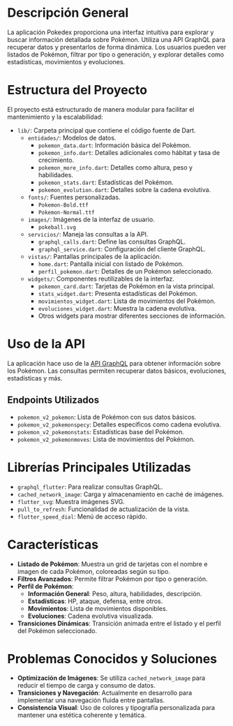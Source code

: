 # Descripción General

La aplicación Pokedex proporciona una interfaz intuitiva para explorar y buscar información detallada sobre Pokémon. Utiliza una API GraphQL para recuperar datos y presentarlos de forma dinámica. Los usuarios pueden ver listados de Pokémon, filtrar por tipo o generación, y explorar detalles como estadísticas, movimientos y evoluciones.

# Estructura del Proyecto

El proyecto está estructurado de manera modular para facilitar el mantenimiento y la escalabilidad:

- `lib/`: Carpeta principal que contiene el código fuente de Dart.
    - `entidades/`: Modelos de datos.
        - `pokemon_data.dart`: Información básica del Pokémon.
        - `pokemon_info.dart`: Detalles adicionales como hábitat y tasa de crecimiento.
        - `pokemon_more_info.dart`: Detalles como altura, peso y habilidades.
        - `pokemon_stats.dart`: Estadísticas del Pokémon.
        - `pokemon_evolution.dart`: Detalles sobre la cadena evolutiva.
    - `fonts/`: Fuentes personalizadas.
        - `Pokemon-Bold.ttf`
        - `Pokemon-Normal.ttf`
    - `images/`: Imágenes de la interfaz de usuario.
        - `pokeball.svg`
    - `servicios/`: Maneja las consultas a la API.
        - `graphql_calls.dart`: Define las consultas GraphQL.
        - `graphql_service.dart`: Configuración del cliente GraphQL.
    - `vistas/`: Pantallas principales de la aplicación.
        - `home.dart`: Pantalla inicial con listado de Pokémon.
        - `perfil_pokemon.dart`: Detalles de un Pokémon seleccionado.
    - `widgets/`: Componentes reutilizables de la interfaz.
        - `pokemon_card.dart`: Tarjetas de Pokémon en la vista principal.
        - `stats_widget.dart`: Presenta estadísticas del Pokémon.
        - `movimientos_widget.dart`: Lista de movimientos del Pokémon.
        - `evoluciones_widget.dart`: Muestra la cadena evolutiva.
        - Otros widgets para mostrar diferentes secciones de información.

# Uso de la API

La aplicación hace uso de la [API GraphQL](https://beta.pokeapi.co/graphql/console/) para obtener información sobre los Pokémon. Las consultas permiten recuperar datos básicos, evoluciones, estadísticas y más.

## Endpoints Utilizados

- `pokemon_v2_pokemon`: Lista de Pokémon con sus datos básicos.
- `pokemon_v2_pokemonspecy`: Detalles específicos como cadena evolutiva.
- `pokemon_v2_pokemonstats`: Estadísticas base del Pokémon.
- `pokemon_v2_pokemonmoves`: Lista de movimientos del Pokémon.

# Librerías Principales Utilizadas

- `graphql_flutter`: Para realizar consultas GraphQL.
- `cached_network_image`: Carga y almacenamiento en caché de imágenes.
- `flutter_svg`: Muestra imágenes SVG.
- `pull_to_refresh`: Funcionalidad de actualización de la vista.
- `flutter_speed_dial`: Menú de acceso rápido.

# Características

- **Listado de Pokémon**: Muestra un grid de tarjetas con el nombre e imagen de cada Pokémon, coloreadas según su tipo.
- **Filtros Avanzados**: Permite filtrar Pokémon por tipo o generación.
- **Perfil de Pokémon**:
    - **Información General**: Peso, altura, habilidades, descripción.
    - **Estadísticas**: HP, ataque, defensa, entre otros.
    - **Movimientos**: Lista de movimientos disponibles.
    - **Evoluciones**: Cadena evolutiva visualizada.
- **Transiciones Dinámicas**: Transición animada entre el listado y el perfil del Pokémon seleccionado.

# Problemas Conocidos y Soluciones

- **Optimización de Imágenes**: Se utiliza `cached_network_image` para reducir el tiempo de carga y consumo de datos.
- **Transiciones y Navegación**: Actualmente en desarrollo para implementar una navegación fluida entre pantallas.
- **Consistencia Visual**: Uso de colores y tipografía personalizada para mantener una estética coherente y temática.

